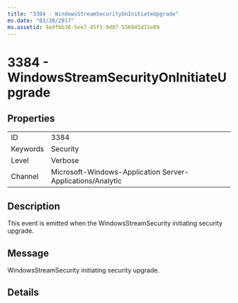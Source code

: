 ```yaml
---
title: "3384 - WindowsStreamSecurityOnInitiateUpgrade"
ms.date: "03/30/2017"
ms.assetid: 9a9f6b38-5ee7-45f3-9d87-556045d15e09
---
```

# 3384 - WindowsStreamSecurityOnInitiateUpgrade
## Properties  
  
|||  
|-|-|  
|ID|3384|  
|Keywords|Security|  
|Level|Verbose|  
|Channel|Microsoft-Windows-Application Server-Applications/Analytic|  
  
## Description  
 This event is emitted when the WindowsStreamSecurity initiating security upgrade.  
  
## Message  
 WindowsStreamSecurity initiating security upgrade.  
  
## Details
